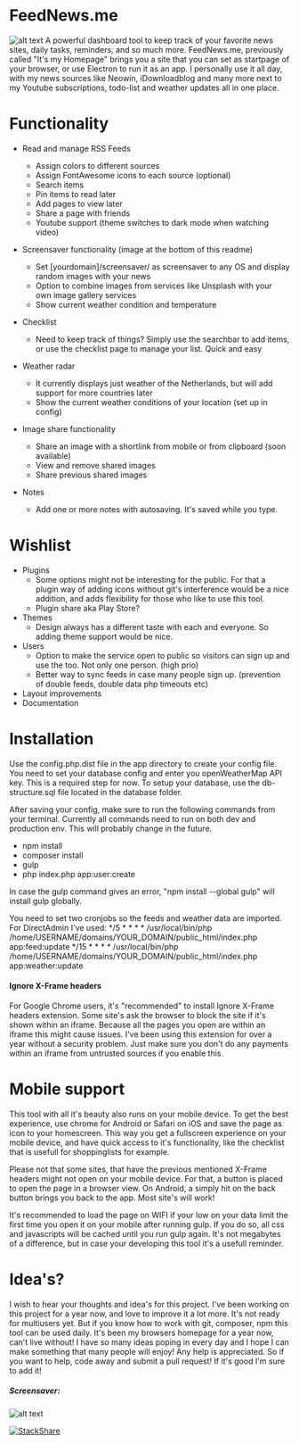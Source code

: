 #  FeedNews.me
![alt text](https://pvd.onl/oy59sb.jpg)
A powerful dashboard tool to keep track of your favorite news sites, daily tasks, reminders, and so much more. FeedNews.me, previously called "It's my Homepage" brings you a site that you can set as startpage of your browser, or use Electron to run it as an app. I personally use it all day, with my news sources like Neowin, iDownloadblog and many more next to my Youtube subscriptions, todo-list and weather updates all in one place.

# Functionality
- Read and manage RSS Feeds
    - Assign colors to different sources
    - Assign FontAwesome icons to each source (optional)
    - Search items
    - Pin items to read later
    - Add pages to view later
    - Share a page with friends
    - Youtube support (theme switches to dark mode when watching video)
    
- Screensaver functionality (image at the bottom of this readme)
    - Set [yourdomain]/screensaver/ as screensaver to any OS and display random images with your news
    - Option to combine images from services like Unsplash with your own image gallery services
    - Show current weather condition and temperature
    
- Checklist
    - Need to keep track of things? Simply use the searchbar to add items, or use the checklist page to manage your list. Quick and easy
    
- Weather radar
    - It currently displays just weather of the Netherlands, but  will add support for more countries later
    - Show the current weather conditions of your location (set up in config)
    
- Image share functionality
    - Share an image with a shortlink from mobile or from clipboard (soon available)
    - View and remove shared images
    - Share previous shared images
    
- Notes
    - Add one or more notes with autosaving. It's saved while you type.
    
    
# Wishlist
- Plugins
    - Some options might not be interesting for the public. For that a plugin way of adding icons without git's interference would be a nice addition, and adds flexibility for those who like to use this tool.
    - Plugin share aka Play Store?
- Themes
    - Design always has a different taste with each and everyone. So adding theme support would be nice.
- Users
    - Option to make the service open to public so visitors can sign up and use the too. Not only one person. (high prio)
    - Better way to sync feeds in case many people sign up. (prevention of double feeds, double data php timeouts etc)
- Layout improvements
- Documentation

# Installation
Use the config.php.dist file in the app directory to create your config file. You need to set your database config and enter you openWeatherMap API key. This is a required step for now. To setup your database, use the db-structure.sql file located in the database folder.

After saving your config, make sure to run the following commands from your terminal. Currently all commands need to run on both dev and production env. This will probably change in the future.

- npm install
- composer install
- gulp
- php index.php app:user:create

In case the gulp command gives an error, "npm install --global gulp" will install gulp globally.

You need to set two cronjobs so the feeds and weather data are imported. For DirectAdmin I've used:
*/5	*	*	*	*	/usr/local/bin/php /home/USERNAME/domains/YOUR_DOMAIN/public_html/index.php app:feed:update
*/15	*	*	*	*	/usr/local/bin/php /home/USERNAME/domains/YOUR_DOMAIN/public_html/index.php app:weather:update


#### Ignore X-Frame headers
For Google Chrome users, it's "recommended" to install Ignore X-Frame headers extension. Some site's ask the browser to block the site if it's shown within an iframe. Because all the pages you open are within an iframe this might cause issues. I've been using this extension for over a year without a security problem. Just make sure you don't do any payments within an iframe from untrusted sources if you enable this.

# Mobile support
This tool with all it's beauty also runs on your mobile device. To get the best experience, use chrome for Android or Safari on iOS and save the page as icon to your homescreen. This way you get a fullscreen experience on your mobile device, and have quick access to it's functionality, like the checklist that is usefull for shoppinglists for example.

Please not that some sites, that have the previous mentioned X-Frame headers might not open on your mobile device. For that, a button is placed to open the page in a browser view. On Android, a simply hit on the back button brings you back to the app. Most site's will work!

It's recommended to load the page on WIFI if your low on your data limit the first time you open it on your mobile after running gulp. If you do so, all css and javascripts will be cached until you run gulp again. It's not megabytes of a difference, but in case your developing this tool it's a usefull reminder.

# Idea's?
I wish to hear your thoughts and idea's for this project. I've been working on this project for a year now, and love to improve it a lot more. It's not ready for multiusers yet. But if you know how to work with git, composer, npm this tool can be used daily. It's been my browsers homepage for a year now, can't live without! I have so many ideas poping in every day and I hope I can make something that many people will enjoy! Any help is appreciated. So if you want to help, code away and submit a pull request! If it's good I'm sure to add it!


##### Screensaver:
![alt text](https://pvd.onl/oy59zz.jpg)



[![StackShare](https://img.shields.io/badge/tech-stack-0690fa.svg?style=flat)](https://stackshare.io/webstylecenter/homepage)
